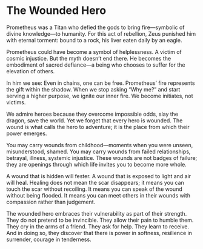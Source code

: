 # The Wounded Hero


Prometheus was a Titan who defied the gods to bring fire—symbolic of divine knowledge—to humanity. For this act of rebellion, Zeus punished him with eternal torment: bound to a rock, his liver eaten daily by an eagle.

Prometheus could have become a symbol of helplessness. A victim of cosmic injustice. But the myth doesn’t end there. He becomes the embodiment of sacred defiance—a being who chooses to suffer for the elevation of others.

In him we see: Even in chains, one can be free. Prometheus’ fire represents the gift within the shadow. When we stop asking “Why me?” and start serving a higher purpose, we ignite our inner fire. We become initiates, not victims.

We admire heroes because they overcome impossible odds, slay the dragon, save the world. Yet we forget that every hero is wounded. The wound is what calls the hero to adventure; it is the place from which their power emerges.

You may carry wounds from childhood—moments when you were unseen, misunderstood, shamed. You may carry wounds from failed relationships, betrayal, illness, systemic injustice. These wounds are not badges of failure; they are openings through which life invites you to become more whole.

A wound that is hidden will fester. A wound that is exposed to light and air will heal. Healing does not mean the scar disappears; it means you can touch the scar without recoiling. It means you can speak of the wound without being flooded. It means you can meet others in their wounds with compassion rather than judgement.

The wounded hero embraces their vulnerability as part of their strength. They do not pretend to be invincible. They allow their pain to humble them. They cry in the arms of a friend. They ask for help. They learn to receive. And in doing so, they discover that there is power in softness, resilience in surrender, courage in tenderness.
